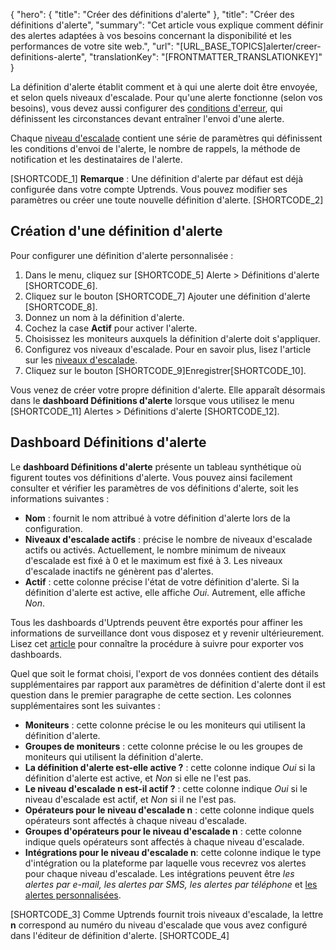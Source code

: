 {
  "hero": {
    "title": "Créer des définitions d'alerte"
  },
  "title": "Créer des définitions d'alerte",
  "summary": "Cet article vous explique comment définir des alertes adaptées à vos besoins concernant la disponibilité et les performances de votre site web.",
  "url": "[URL_BASE_TOPICS]alerter/creer-definitions-alerte",
  "translationKey": "[FRONTMATTER_TRANSLATIONKEY]"
}

La définition d'alerte établit comment et à qui une alerte doit être envoyée, et selon quels niveaux d'escalade. Pour qu'une alerte fonctionne (selon vos besoins), vous devez aussi configurer des [conditions d'erreur]([LINK_URL_1]), qui définissent les circonstances devant entraîner l'envoi d'une alerte.

Chaque [niveau d'escalade]([LINK_URL_2]) contient une série de paramètres qui définissent les conditions d'envoi de l'alerte, le nombre de rappels, la méthode de notification et les destinataires de l'alerte.

[SHORTCODE_1]
**Remarque** : Une définition d'alerte par défaut est déjà configurée dans votre compte Uptrends. Vous pouvez modifier ses paramètres ou créer une toute nouvelle définition d'alerte.
[SHORTCODE_2]

## Création d'une définition d'alerte

Pour configurer une définition d'alerte personnalisée :

1. Dans le menu, cliquez sur [SHORTCODE_5] Alerte > Définitions d'alerte [SHORTCODE_6].
2. Cliquez sur le bouton [SHORTCODE_7] Ajouter une définition d'alerte [SHORTCODE_8].
3. Donnez un nom à la définition d'alerte.
3. Cochez la case **Actif** pour activer l'alerte.
4. Choisissez les moniteurs auxquels la définition d'alerte doit s'appliquer.
5. Configurez vos niveaux d'escalade. Pour en savoir plus, lisez l'article sur les [niveaux d'escalade]([LINK_URL_3]).
6. Cliquez sur le bouton [SHORTCODE_9]Enregistrer[SHORTCODE_10].

Vous venez de créer votre propre définition d'alerte. Elle apparaît désormais dans le **dashboard Définitions d'alerte** lorsque vous utilisez le menu [SHORTCODE_11] Alertes > Définitions d'alerte [SHORTCODE_12].

## Dashboard Définitions d'alerte

Le **dashboard Définitions d'alerte** présente un tableau synthétique où figurent toutes vos définitions d'alerte. Vous pouvez ainsi facilement consulter et vérifier les paramètres de vos définitions d'alerte, soit les informations suivantes :

- **Nom** : fournit le nom attribué à votre définition d'alerte lors de la configuration.
- **Niveaux d'escalade actifs** : précise le nombre de niveaux d'escalade actifs ou activés. Actuellement, le nombre minimum de niveaux d'escalade est fixé à 0 et le maximum est fixé à 3. Les niveaux d'escalade inactifs ne génèrent pas d'alertes.
- **Actif** : cette colonne précise l'état de votre définition d'alerte. Si la définition d'alerte est active, elle affiche *Oui*. Autrement, elle affiche *Non*.

Tous les dashboards d'Uptrends peuvent être exportés pour affiner les informations de surveillance dont vous disposez et y revenir ultérieurement. Lisez cet [article]([LINK_URL_4]) pour connaître la procédure à suivre pour exporter vos dashboards.

Quel que soit le format choisi, l'export de vos données contient des détails supplémentaires par rapport aux paramètres de définition d'alerte dont il est question dans le premier paragraphe de cette section. Les colonnes supplémentaires sont les suivantes :

- **Moniteurs** : cette colonne précise le ou les moniteurs qui utilisent la définition d'alerte.
- **Groupes de moniteurs** : cette colonne précise le ou les groupes de moniteurs qui utilisent la définition d'alerte.
- **La définition d'alerte est-elle active ?** : cette colonne indique *Oui* si la définition d'alerte est active, et *Non* si elle ne l'est pas.
- **Le niveau d'escalade n est-il actif ?** : cette colonne indique *Oui* si le niveau d'escalade est actif, et *Non* si il ne l'est pas.
- **Opérateurs pour le niveau d'escalade n** : cette colonne indique quels opérateurs sont affectés à chaque niveau d'escalade.
- **Groupes d'opérateurs pour le niveau d'escalade n** : cette colonne indique quels opérateurs sont affectés à chaque niveau d'escalade.
- **Intégrations pour le niveau d'escalade n**: cette colonne indique le type d'intégration ou la plateforme par laquelle vous recevrez vos alertes pour chaque niveau d'escalade. Les intégrations peuvent être *les alertes par e-mail, les alertes par SMS, les alertes par téléphone* et [les alertes personnalisées]([LINK_URL_5]).

[SHORTCODE_3]
Comme Uptrends fournit trois niveaux d'escalade, la lettre **n** correspond au numéro du niveau d'escalade que vous avez configuré dans l'éditeur de définition d'alerte.
[SHORTCODE_4]
